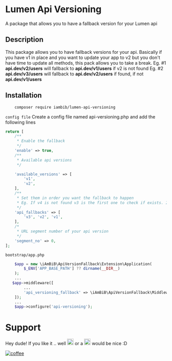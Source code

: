 <a href="https://github.com/iambib/api-versioning-fallback/releases/latest"><img src="https://img.shields.io/github/v/release/iambib/api-versioning-fallback.svg?style=flat-square" alt="" data-canonical-src="https://img.shields.io/github/v/release/iambib/api-versioning-fallback.svg?style=flat-square" style="max-width: 100%;"></a>
# Lumen Api Versioning
A package that allows you to have a fallback version for your Lumen api
## Description
This package allows you to have fallback versions for your api. Basically if you have v1 in place and you want to update your app to v2 but you don't have time to update all methods, this pack allows you to take a break.
Eg. #1 **api.dev/v2/users** will fallback to **api.dev/v1/users** if v2 is not found
Eg. #2 **api.dev/v3/users** will fallback to **api.dev/v2/users** if found, if not **api.dev/v1/users**

## Installation
```shell
    composer require iambib/lumen-api-versioning
```
`config file`
Create a config file named api-versioning.php and add the following lines
```php
return [
    /**
     * Enable the fallback
     */
    'enable' => true,
    /**
     * Available api versions
     */

    'available_versions' => [
        'v1',
        'v2',
    ],
    /**
     * Set them in order you want the fallback to happen
     * Eg. If v4 is not found v3 is the first one to check if exists. If not, v2 then v1.
     */
    'api_fallbacks' => [
        'v3', 'v2', 'v1',
    ],
    /*
     * URL segment number of your api version
     */
    'segment_no' => 0,
];
```
`bootstrap/app.php`

```php
	$app = new \iAmBiB\ApiVersionFallback\Extension\Application(
		$_ENV['APP_BASE_PATH'] ?? dirname(__DIR__)
	);
 	...
   $app->middleware([
		...
		'api_versioning_fallback' => \iAmBiB\ApiVersionFallback\Middleware\ApiVersioningFallback::class,
	]);
	...
	$app->configure('api-versioning');
```
# Support
Hey dude! If you like it .. well <g-emoji class="g-emoji" alias="beers" fallback-src="https://github.githubassets.com/images/icons/emoji/unicode/1f37b.png"><img class="emoji" alt="beers" height="20" width="20" src="https://github.githubassets.com/images/icons/emoji/unicode/1f37b.png"></g-emoji> or a <g-emoji class="g-emoji" alias="coffee" fallback-src="https://github.githubassets.com/images/icons/emoji/unicode/2615.png"><img class="emoji" alt="coffee" height="20" width="20" src="https://github.githubassets.com/images/icons/emoji/unicode/2615.png"></g-emoji> would be nice :D<br />

<a href="https://www.buymeacoffee.com/fhc0C7A" target="_blank" rel="nofollow"><img src="https://www.buymeacoffee.com/assets/img/custom_images/black_img.png" alt="coffee" data-canonical-src="https://www.buymeacoffee.com/assets/img/custom_images/black_img.png" style="max-width: 100%;"></a>
